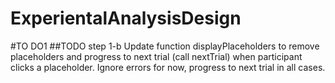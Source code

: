 # ExperientalAnalysisDesign

#TO DO1
##TODO step 1-b
Update function displayPlaceholders to remove
placeholders and progress to next trial (call nextTrial) when
participant clicks a placeholder. Ignore errors for now, progress to
next trial in all cases.
